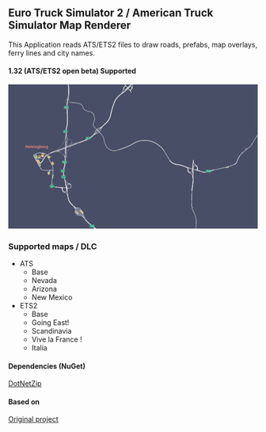 ## Euro Truck Simulator 2 / American Truck Simulator Map Renderer

This Application reads ATS/ETS2 files to draw roads, prefabs, map overlays, ferry lines and city names.

#### 1.32 (ATS/ETS2 open beta) Supported

![Preview of the map](/docs/preview.jpg "Preview of the map")

### Supported maps / DLC
- ATS
    - Base
    - Nevada
    - Arizona
    - New Mexico
- ETS2
    - Base
    - Going East!
    - Scandinavia
    - Vive la France !
    - Italia

#### Dependencies (NuGet)
[DotNetZip](https://www.nuget.org/packages/DotNetZip/)

#### Based on
[Original project](https://github.com/nlhans/ets2-map)
